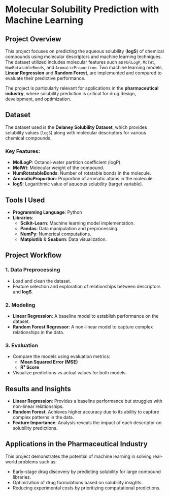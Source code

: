 # Molecular Solubility Prediction with Machine Learning  

## Project Overview  
This project focuses on predicting the aqueous solubility (**logS**) of chemical compounds using molecular descriptors and machine learning techniques. The dataset utilized includes molecular features such as `MolLogP`, `MolWt`, `NumRotatableBonds`, and `AromaticProportion`. Two machine learning models, **Linear Regression** and **Random Forest**, are implemented and compared to evaluate their predictive performance.  

The project is particularly relevant for applications in the **pharmaceutical industry**, where solubility prediction is critical for drug design, development, and optimization.  

## Dataset  
The dataset used is the **Delaney Solubility Dataset**, which provides solubility values (`logS`) along with molecular descriptors for various chemical compounds.  
### Key Features:  
- **MolLogP**: Octanol-water partition coefficient (logP).  
- **MolWt**: Molecular weight of the compound.  
- **NumRotatableBonds**: Number of rotatable bonds in the molecule.  
- **AromaticProportion**: Proportion of aromatic atoms in the molecule.  
- **logS**: Logarithmic value of aqueous solubility (target variable).  

## Tools I Used  
- **Programming Language**: Python  
- **Libraries**:  
  - **Scikit-Learn**: Machine learning model implementation.  
  - **Pandas**: Data manipulation and preprocessing.  
  - **NumPy**: Numerical computations.  
  - **Matplotlib** & **Seaborn**: Data visualization.  

## Project Workflow  
### 1. **Data Preprocessing**  
- Load and clean the dataset.  
- Feature selection and exploration of relationships between descriptors and **logS**.  

### 2. **Modeling**  
- **Linear Regression**: A baseline model to establish performance on the dataset.  
- **Random Forest Regressor**: A non-linear model to capture complex relationships in the data.  

### 3. **Evaluation**  
- Compare the models using evaluation metrics:  
  - **Mean Squared Error (MSE)**  
  - **R² Score**  
- Visualize predictions vs actual values for both models.  

## Results and Insights  
- **Linear Regression**: Provides a baseline performance but struggles with non-linear relationships.  
- **Random Forest**: Achieves higher accuracy due to its ability to capture complex patterns in the data.  
- **Feature Importance**: Analysis reveals the impact of each descriptor on solubility predictions.  

## Applications in the Pharmaceutical Industry  
This project demonstrates the potential of machine learning in solving real-world problems such as:  
- Early-stage drug discovery by predicting solubility for large compound libraries.  
- Optimization of drug formulations based on solubility insights.  
- Reducing experimental costs by prioritizing computational predictions.  
